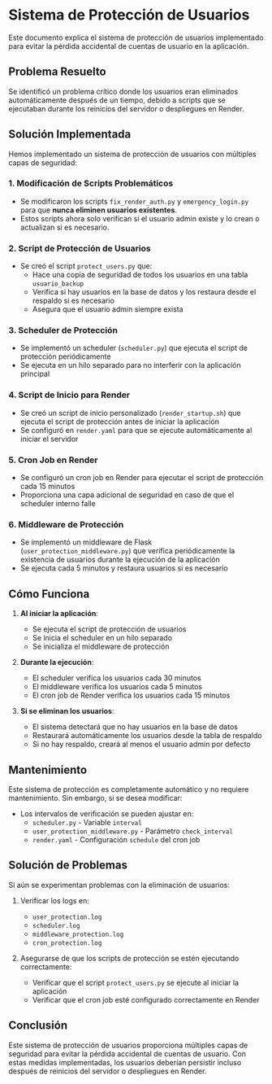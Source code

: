 # Sistema de Protección de Usuarios

Este documento explica el sistema de protección de usuarios implementado para evitar la pérdida accidental de cuentas de usuario en la aplicación.

## Problema Resuelto

Se identificó un problema crítico donde los usuarios eran eliminados automáticamente después de un tiempo, debido a scripts que se ejecutaban durante los reinicios del servidor o despliegues en Render.

## Solución Implementada

Hemos implementado un sistema de protección de usuarios con múltiples capas de seguridad:

### 1. Modificación de Scripts Problemáticos

- Se modificaron los scripts `fix_render_auth.py` y `emergency_login.py` para que **nunca eliminen usuarios existentes**.
- Estos scripts ahora solo verifican si el usuario admin existe y lo crean o actualizan si es necesario.

### 2. Script de Protección de Usuarios

- Se creó el script `protect_users.py` que:
  - Hace una copia de seguridad de todos los usuarios en una tabla `usuario_backup`
  - Verifica si hay usuarios en la base de datos y los restaura desde el respaldo si es necesario
  - Asegura que el usuario admin siempre exista

### 3. Scheduler de Protección

- Se implementó un scheduler (`scheduler.py`) que ejecuta el script de protección periódicamente
- Se ejecuta en un hilo separado para no interferir con la aplicación principal

### 4. Script de Inicio para Render

- Se creó un script de inicio personalizado (`render_startup.sh`) que ejecuta el script de protección antes de iniciar la aplicación
- Se configuró en `render.yaml` para que se ejecute automáticamente al iniciar el servidor

### 5. Cron Job en Render

- Se configuró un cron job en Render para ejecutar el script de protección cada 15 minutos
- Proporciona una capa adicional de seguridad en caso de que el scheduler interno falle

### 6. Middleware de Protección

- Se implementó un middleware de Flask (`user_protection_middleware.py`) que verifica periódicamente la existencia de usuarios durante la ejecución de la aplicación
- Se ejecuta cada 5 minutos y restaura usuarios si es necesario

## Cómo Funciona

1. **Al iniciar la aplicación**:
   - Se ejecuta el script de protección de usuarios
   - Se inicia el scheduler en un hilo separado
   - Se inicializa el middleware de protección

2. **Durante la ejecución**:
   - El scheduler verifica los usuarios cada 30 minutos
   - El middleware verifica los usuarios cada 5 minutos
   - El cron job de Render verifica los usuarios cada 15 minutos

3. **Si se eliminan los usuarios**:
   - El sistema detectará que no hay usuarios en la base de datos
   - Restaurará automáticamente los usuarios desde la tabla de respaldo
   - Si no hay respaldo, creará al menos el usuario admin por defecto

## Mantenimiento

Este sistema de protección es completamente automático y no requiere mantenimiento. Sin embargo, si se desea modificar:

- Los intervalos de verificación se pueden ajustar en:
  - `scheduler.py` - Variable `interval`
  - `user_protection_middleware.py` - Parámetro `check_interval`
  - `render.yaml` - Configuración `schedule` del cron job

## Solución de Problemas

Si aún se experimentan problemas con la eliminación de usuarios:

1. Verificar los logs en:
   - `user_protection.log`
   - `scheduler.log`
   - `middleware_protection.log`
   - `cron_protection.log`

2. Asegurarse de que los scripts de protección se estén ejecutando correctamente:
   - Verificar que el script `protect_users.py` se ejecute al iniciar la aplicación
   - Verificar que el cron job esté configurado correctamente en Render

## Conclusión

Este sistema de protección de usuarios proporciona múltiples capas de seguridad para evitar la pérdida accidental de cuentas de usuario. Con estas medidas implementadas, los usuarios deberían persistir incluso después de reinicios del servidor o despliegues en Render.
